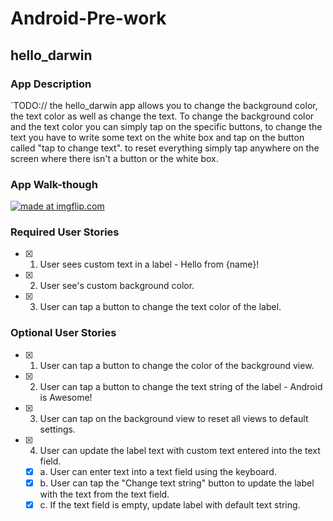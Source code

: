 # Android-Pre-work
## hello_darwin

### App Description
`TODO:// the hello_darwin app allows you to change the background color, the text color as well as change the text. To change the background color and the text color you can simply tap on the specific buttons, to change the text you have to write some text on the white box and tap on the button called "tap to change text". to reset everything simply tap anywhere on the screen where there isn't a button or the white box.

### App Walk-though

<a href="https://imgur.com/a/ldkGQJo"> <img src="https://imgur.com/a/ldkGQJo" title="made at imgflip.com"/></a>

### Required User Stories
- [x] 1. User sees custom text in a label - Hello from {name}!
- [x] 2. User see's custom background color.
- [x] 3. User can tap a button to change the text color of the label.

### Optional User Stories
- [x] 1. User can tap a button to change the color of the background view.  
- [x] 2. User can tap a button to change the text string of the label - Android is Awesome!  
- [x] 3. User can tap on the background view to reset all views to default settings.  
- [x] 4. User can update the label text with custom text entered into the text field.  
   - [x] a. User can enter text into a text field using the keyboard.  
   - [x] b. User can tap the "Change text string" button to update the label with the text from the text field.  
   - [x] c. If the text field is empty, update label with default text string.  
